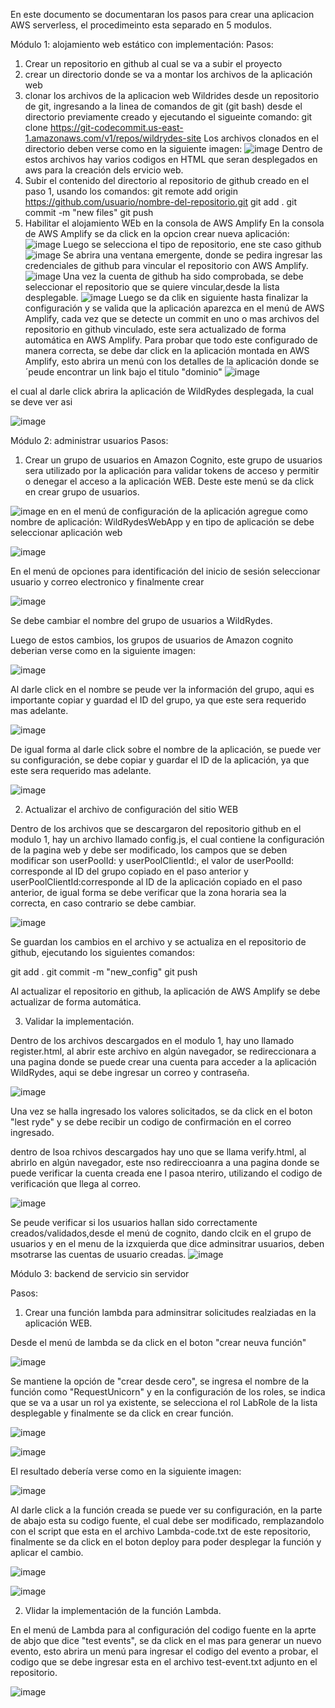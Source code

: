 En este documento se documentaran los pasos para crear una aplicacion AWS serverless, el procedimeinto esta separado en 5 modulos.

Módulo 1: alojamiento web estático con implementación:
Pasos:
1) Crear un repositorio en github al cual se va a subir el proyecto
2) crear un directorio donde se va a montar los archivos de la aplicación web
3) clonar los archivos de la aplicacion web Wildrides desde un repositorio de git, ingresando a la linea de comandos de git (git bash) desde el directorio previamente creado y ejecutando el sigueinte comando: git clone https://git-codecommit.us-east-1.amazonaws.com/v1/repos/wildrydes-site
Los archivos clonados en el directorio deben verse como en la siguiente imagen:
![image](https://github.com/user-attachments/assets/109acc75-39e2-4e8d-8ece-374f3d9d704c)
Dentro de estos archivos hay varios codigos en HTML que seran desplegados en aws para la creación dels ervicio web.
4) Subir el contenido del directorio al repositorio de github creado en el paso 1, usando los comandos:
git remote add origin https://github.com/usuario/nombre-del-repositorio.git
git add .
git commit -m "new files"
git push
5) Habilitar el alojamiento WEb en la consola de AWS Amplify
En la consola de AWS Amplify se da click en la opcion crear nueva aplicación:
![image](https://github.com/user-attachments/assets/e65b740e-572f-4475-a608-09ed114fe874)
Luego se selecciona el tipo de repositorio, ene ste caso github
![image](https://github.com/user-attachments/assets/451b13db-c903-4a9c-8889-1659443f4ca6)
Se abrira una ventana emergente, donde se pedira ingresar las credenciales de github para vincular el repositorio con AWS Amplify.
![image](https://github.com/user-attachments/assets/214f3790-e7fb-40c7-bf8b-367b5f22fdad)
Una vez la cuenta de github ha sido comprobada, se debe seleccionar el repositorio que se quiere vincular,desde la lista desplegable.
![image](https://github.com/user-attachments/assets/927b9d25-626a-46cb-94cb-932bc4a78ef1)
Luego se da clik en siguiente hasta finalizar la configuración y se valida que la aplicación aparezca en el menú de AWS Amplify, cada vez que se detecte un commit en uno o mas archivos del repositorio en github vinculado, este sera actualizado de forma automática en AWS Amplify.
Para probar que todo este configurado de manera correcta, se debe dar click en la aplicación montada en AWS Amplify, esto abrira un menú con los detalles de la aplicación donde se ´peude encontrar un link bajo el titulo "dominio"
![image](https://github.com/user-attachments/assets/35ab48c2-46c3-4643-a89c-c19159fe596c)

 el cual al darle click abrira la aplicación de WildRydes desplegada, la cual se deve ver asi

![image](https://github.com/user-attachments/assets/e7df9671-d7d6-471c-9299-8f167aef4ce9)

Módulo 2: administrar usuarios
Pasos:
1) Crear un grupo de usuarios en Amazon Cognito, este grupo de usuarios sera utilizado por la aplicación para validar tokens de acceso y permitir o denegar el acceso a la aplicación WEB.
Deste este menú se da click en crear grupo de usuarios.

![image](https://github.com/user-attachments/assets/24358172-1acc-42b1-9ee5-d473a6cfdd96)
en en el menú de configuración de la aplicación agregue como nombre de aplicación: WildRydesWebApp y en tipo de aplicación se debe seleccionar aplicación web

![image](https://github.com/user-attachments/assets/2fc58201-f411-463f-b8c0-e952ab07d555)

En el menú de opciones para  identificación del inicio de sesión seleccionar usuario y correo electronico y finalmente crear

![image](https://github.com/user-attachments/assets/23516aba-d824-4329-8e97-c4f2f50695a8)

Se debe cambiar el nombre del grupo de usuarios a WildRydes.

Luego de estos cambios, los grupos de usuarios de Amazon cognito deberian verse como en la siguiente imagen:

![image](https://github.com/user-attachments/assets/0aea37c0-9bc5-49f5-ac57-5f9d5e735e3b)

Al darle click en el nombre se peude ver la información del grupo, aqui es importante copiar y guardad el ID del grupo, ya que este sera requerido mas adelante.

![image](https://github.com/user-attachments/assets/fadb02db-3c98-4b0f-8615-8a8d9504986c)

De igual forma al darle click sobre el nombre de la aplicación, se puede ver su configuración, se debe copiar y guardar el ID de la aplicación, ya que este sera requerido mas adelante.

![image](https://github.com/user-attachments/assets/56a5c84d-5b7e-4498-b844-4eef79747c46)

2) Actualizar el archivo de configuración del sitio WEB

Dentro de los archivos que se descargaron del repositorio github en el modulo 1, hay un archivo llamado config.js, el cual contiene la configuración de la pagina web y debe ser modificado, los campos que se deben modificar son userPoolId: y userPoolClientId:, el valor de userPoolId: corresponde al ID del grupo copiado en el paso anterior y userPoolClientId:corresponde al ID de la aplicación copiado en el paso anterior, de igual forma se debe verificar que la zona horaria sea la correcta, en caso contrario se debe cambiar.

![image](https://github.com/user-attachments/assets/fd47cf09-a7da-4764-b629-8bb94cb881a6)

Se guardan los cambios en el archivo y se actualiza en el repositorio de github, ejecutando los siguientes comandos:

git add .
git commit -m "new_config"
git push

Al actualizar el repositorio en github, la aplicación de AWS Amplify se debe actualizar de forma automática.

3) Validar la implementación.

Dentro de los archivos descargados en el modulo 1, hay uno llamado register.html, al abrir este archivo en algún navegador, se redireccionara a una pagina donde se puede crear una cuenta para acceder a la aplicación WildRydes, aqui se debe ingresar un correo y contraseña.

![image](https://github.com/user-attachments/assets/dc26e741-1f77-4b53-ab9f-c98201e42e05)

Una vez se halla ingresado los valores solicitados, se da click en el boton "lest ryde" y se debe recibir un codigo de confirmación en el correo ingresado.

dentro de lsoa rchivos descargados hay uno que se llama verify.html, al abrirlo en algún navegador, este nso redireccioanra a una pagina donde se puede verificar la cuenta creada ene l pasoa nteriro, utilizando el codigo de verificación que llega al correo.

![image](https://github.com/user-attachments/assets/58e165d0-f934-4c26-b506-59189b355a23)

Se peude verificar si los usuarios hallan sido correctamente creados/validados,desde el menú de cognito, dando clcik en el grupo de usuarios y en el menu de la izxquierda que dice adminsitrar usuarios, deben msotrarse las cuentas de usuario creadas.
![image](https://github.com/user-attachments/assets/c023d520-ddfa-47d8-9794-b948ec43f609)

Módulo 3: backend de servicio sin servidor

Pasos:

1) Crear una función lambda para adminsitrar solicitudes realziadas en la aplicación WEB.

Desde el menú de lambda se da click en el boton "crear neuva función"

![image](https://github.com/user-attachments/assets/fe4e4696-0d0e-4026-8ddd-100a95a4b1a1)

Se mantiene la opción de "crear desde cero", se ingresa el nombre de la función como "RequestUnicorn" y en la configuración de los roles, se indica que se va a usar un rol ya existente, se selecciona el rol LabRole de la lista desplegable y finalmente se da click en crear función.

![image](https://github.com/user-attachments/assets/8813ecdd-e2df-4982-81d3-0d83089e8d48)

![image](https://github.com/user-attachments/assets/43dd2373-6212-4748-9f93-5eabba7f21c2)

El resultado debería verse como en la siguiente imagen:

![image](https://github.com/user-attachments/assets/77e05521-490a-4194-9fc4-c3d70e8c1012)


Al darle click a la función creada se puede ver su configuración, en la parte de abajo esta su codigo fuente, el cual debe ser modificado, remplazandolo con el script que esta en el archivo Lambda-code.txt de este repositorio, finalmente se da click en el boton deploy para poder desplegar la función y aplicar el cambio.

![image](https://github.com/user-attachments/assets/7616216a-75e0-467f-83da-5a3ad5545f0b)

![image](https://github.com/user-attachments/assets/d7a3e6cc-45f0-4550-bbf0-e05e970d42bd)

2) Vlidar la implementación de la función Lambda.

En el menú de Lambda para al configuración del codigo fuente en la aprte de abjo que dice "test events", se da click en el mas para generar un nuevo evento, esto abrira un menú para ingresar el codigo del evento a probar, el codigo que se debe ingresar esta en el archivo test-event.txt adjunto en el repositorio.

![image](https://github.com/user-attachments/assets/2c8a6e6b-4636-4987-8cc6-53c30ab61a76)


